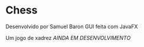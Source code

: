# Chess

Desenvolvido por Samuel Baron
GUI feita com JavaFX

Um jogo de xadrez *AINDA EM DESENVOLVIMENTO*
